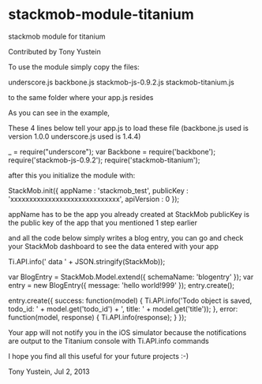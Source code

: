 stackmob-module-titanium
========================

stackmob module for titanium

Contributed by Tony Yustein

To use the module simply copy the files:

underscore.js
backbone.js
stackmob-js-0.9.2.js
stackmob-titanium.js

to the same folder where your app.js resides

As you can see in the example,

These 4 lines below tell your app.js to load these file
(backbone.js used is version 1.0.0 underscore.js used is 1.4.4)

_ = require("underscore");
var Backbone = require('backbone');
require('stackmob-js-0.9.2');
require('stackmob-titanium');

after this you initialize the module with:

StackMob.init({
	appName : 'stackmob_test',
	publicKey : 'xxxxxxxxxxxxxxxxxxxxxxxxxxxxx',
	apiVersion : 0
});

appName has to be the app you already created at StackMob
publicKey is the public key of the app that you mentioned 1 step earlier

and all the code below simply writes a blog entry, you can go and check your
StackMob dashboard to see the data entered with your app

Ti.API.info(' data ' + JSON.stringify(StackMob));


var BlogEntry = StackMob.Model.extend({ schemaName: 'blogentry' });
var entry = new BlogEntry({ message: 'hello world!999' });
entry.create();

entry.create({
    success: function(model) {
        Ti.API.info('Todo object is saved, todo_id: ' + model.get('todo_id') + ', title: ' + model.get('title'));
    },
    error: function(model, response) {
        Ti.API.info(response);
    }
});

Your app will not notify you in the iOS simulator because the notifications are output to
the Titanium console with Ti.API.info commands

I hope you find all this useful for your future projects :-)

Tony Yustein, Jul 2, 2013